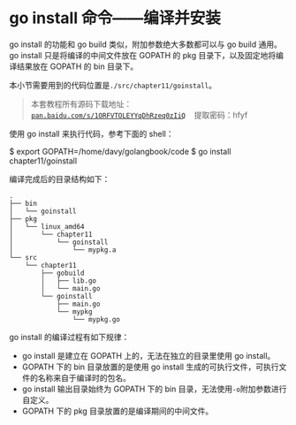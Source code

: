 # go install 命令——编译并安装

go install 的功能和 go build 类似，附加参数绝大多数都可以与 go build 通用。go install 只是将编译的中间文件放在 GOPATH 的 pkg 目录下，以及固定地将编译结果放在 GOPATH 的 bin 目录下。

本小节需要用到的代码位置是`./src/chapter11/goinstall`。

> 本套教程所有源码下载地址：[`pan.baidu.com/s/1ORFVTOLEYYqDhRzeq0zIiQ`](https://pan.baidu.com/s/1ORFVTOLEYYqDhRzeq0zIiQ)    提取密码：hfyf

使用 go install 来执行代码，参考下面的 shell：

$ export GOPATH=/home/davy/golangbook/code
$ go install chapter11/goinstall

编译完成后的目录结构如下：

```
.
├── bin
│   └── goinstall
├── pkg
│   └── linux_amd64
│       └── chapter11
│           └── goinstall
│               └── mypkg.a
└── src
    └── chapter11
        ├── gobuild
        │   ├── lib.go
        │   └── main.go
        └── goinstall
            ├── main.go
            └── mypkg
                └── mypkg.go
```

go install 的编译过程有如下规律：

*   go install 是建立在 GOPATH 上的，无法在独立的目录里使用 go install。
*   GOPATH 下的 bin 目录放置的是使用 go install 生成的可执行文件，可执行文件的名称来自于编译时的包名。
*   go install 输出目录始终为 GOPATH 下的 bin 目录，无法使用`-o`附加参数进行自定义。
*   GOPATH 下的 pkg 目录放置的是编译期间的中间文件。